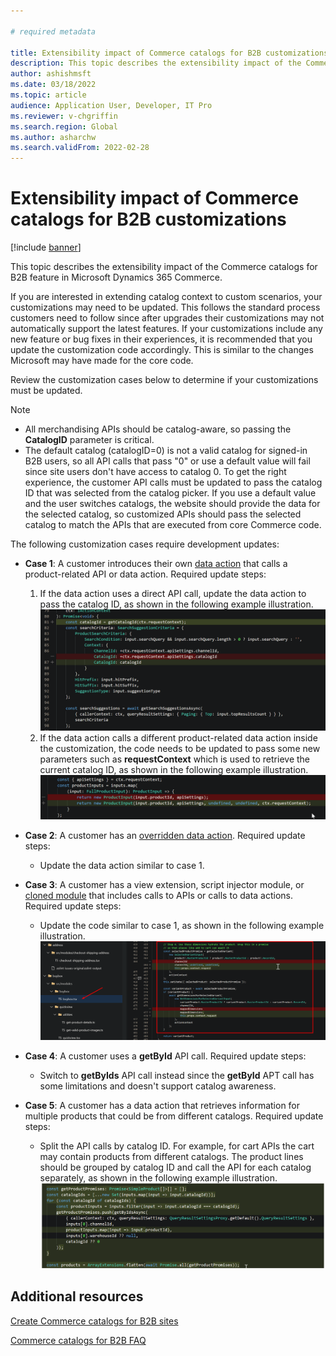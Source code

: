 ```yaml
---

# required metadata

title: Extensibility impact of Commerce catalogs for B2B customizations
description: This topic describes the extensibility impact of the Commerce catalogs for B2B feature in Microsoft Dynamics 365 Commerce.
author: ashishmsft
ms.date: 03/18/2022
ms.topic: article
audience: Application User, Developer, IT Pro
ms.reviewer: v-chgriffin
ms.search.region: Global
ms.author: asharchw
ms.search.validFrom: 2022-02-28
---
```


# Extensibility impact of Commerce catalogs for B2B customizations 

[!include [banner](includes/banner.md)]

This topic describes the extensibility impact of the Commerce catalogs for B2B feature in Microsoft Dynamics 365 Commerce.

If you are interested in extending catalog context to custom scenarios, your customizations may need to be updated. This follows the standard process customers need to follow since after upgrades their customizations may not automatically support the latest features. If your customizations include any new feature or bug fixes in their experiences, it is recommended that you update the customization code accordingly. This is similar to the changes Microsoft may have made for the core code. 

Review the customization cases below to determine if your customizations must be updated. 

> [!NOTE]
> - All merchandising APIs should be catalog-aware, so passing the **CatalogID** parameter is critical. 
> - The default catalog (catalogID=0) is not a valid catalog for signed-in B2B users, so all API calls that pass "0" or use a default value will fail since site users don't have access to catalog 0. To get the right experience, the customer API calls must be updated to pass the catalog ID that was selected from the catalog picker. If you use a default value and the user switches catalogs, the website should provide the data for the selected catalog, so customized APIs should pass the selected catalog to match the APIs that are executed from core Commerce code.

The following customization cases require development updates:

- **Case 1**: A customer introduces their own [data action](e-commerce-extensibility/data-actions.md) that calls a product-related API or data action. Required update steps:
    1. If the data action uses a direct API call, update the data action to pass the catalog ID, as shown in the following example illustration. 
![Updated data action that passes the catalog ID](./media/customization1_a.png)
    1. If the data action calls a different product-related data action inside the customization, the code needs to be updated to pass some new parameters such as **requestContext** which is used to retrieve the current catalog ID, as shown in the following example illustration.  
![Updated data action that passes new parameter](./media/customization1_b.png)

- **Case 2**: A customer has an [overridden data action](e-commerce-extensibility/data-action-overrides.md). Required update steps: 
    - Update the data action similar to case 1.

- **Case 3**: A customer has a view extension, script injector module, or [cloned module](e-commerce-extensibility/modules-overview.md#clone-a-module-library-module) that includes calls to APIs or calls to data actions. Required update steps: 
    -  Update the code similar to case 1, as shown in the following example illustration.
![Updated code that passes the new parameter](./media/customization3.png)

- **Case 4**: A customer uses a **getById** API call. Required update steps: 
    - Switch to **getByIds** API call instead since the **getById** APT call has some limitations and doesn't support catalog awareness.

- **Case 5**: A customer has a data action that retrieves information for multiple products that could be from different catalogs. Required update steps: 
    -  Split the API calls by catalog ID. For example, for cart APIs the cart may contain products from different catalogs. The product lines should be grouped by catalog ID and call the API for each catalog separately, as shown in the following example illustration.
![Updated data action that groups product lines by catalog ID](./media/customization5.png)

## Additional resources

[Create Commerce catalogs for B2B sites](catalogs-b2b-sites.md)

[Commerce catalogs for B2B FAQ](catalogs-b2b-sites-FAQ.md)
